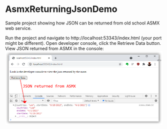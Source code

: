 # AsmxReturningJsonDemo
Sample project showing how JSON can be returned from old school ASMX web service.

Run the project and navigate to http://localhost:53343/index.html (your port might be different).  Open developer console, click the Retrieve Data button.  View JSON returned from ASMX in the console:
![Example](screenshot.png)
